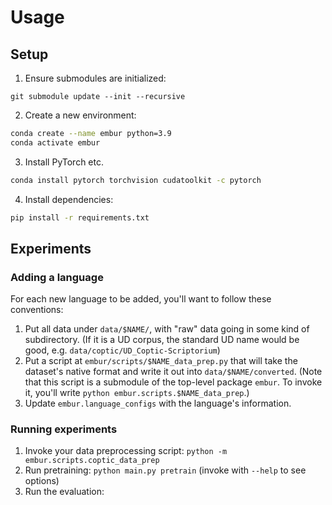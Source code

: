 # Usage

## Setup
1. Ensure submodules are initialized:

```
git submodule update --init --recursive
```

2. Create a new environment:

```bash
conda create --name embur python=3.9
conda activate embur
```

3. Install PyTorch etc. 
```bash
conda install pytorch torchvision cudatoolkit -c pytorch
```

4. Install dependencies:

```bash
pip install -r requirements.txt
```

## Experiments

### Adding a language
For each new language to be added, you'll want to follow these conventions:

1. Put all data under `data/$NAME/`, with "raw" data going in some kind of subdirectory. 
   (If it is a UD corpus, the standard UD name would be good, e.g. `data/coptic/UD_Coptic-Scriptorium`)
2. Put a script at `embur/scripts/$NAME_data_prep.py` that will take the dataset's native format and 
   write it out into `data/$NAME/converted`. 
   (Note that this script is a submodule of the top-level package `embur`.
   To invoke it, you'll write `python embur.scripts.$NAME_data_prep`.)
3. Update `embur.language_configs` with the language's information.   

### Running experiments

1. Invoke your data preprocessing script: `python -m embur.scripts.coptic_data_prep`
2. Run pretraining: `python main.py pretrain` (invoke with `--help` to see options)
3. Run the evaluation: 
